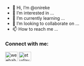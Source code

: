 - 👋 Hi, I’m @onireke
- 👀 I’m interested in ...
- 🌱 I’m currently learning ...
- 💞️ I’m looking to collaborate on ...
- 📫 How to reach me ...

<h3 align="left">Connect with me:</h3>
<p align="left">
<a href="https://twitter.com/blessedcoder" target="blank"><img align="center" src="https://raw.githubusercontent.com/rahuldkjain/github-profile-readme-generator/master/src/images/icons/Social/twitter.svg" alt="weebahmard" height="30" width="40" /></a>
<a href="https://www.linkedin.com/in/amosa-abdulfatah-olayinka-5a224615b/" target="blank"><img align="center" src="https://raw.githubusercontent.com/rahuldkjain/github-profile-readme-generator/master/src/images/icons/Social/linked-in-alt.svg" alt="etudaye" height="30" width="40" /></a>
</p>
<!---
onireke/onireke is a ✨ special ✨ repository because its `README.md` (this file) appears on your GitHub profile.
You can click the Preview link to take a look at your changes.
--->
